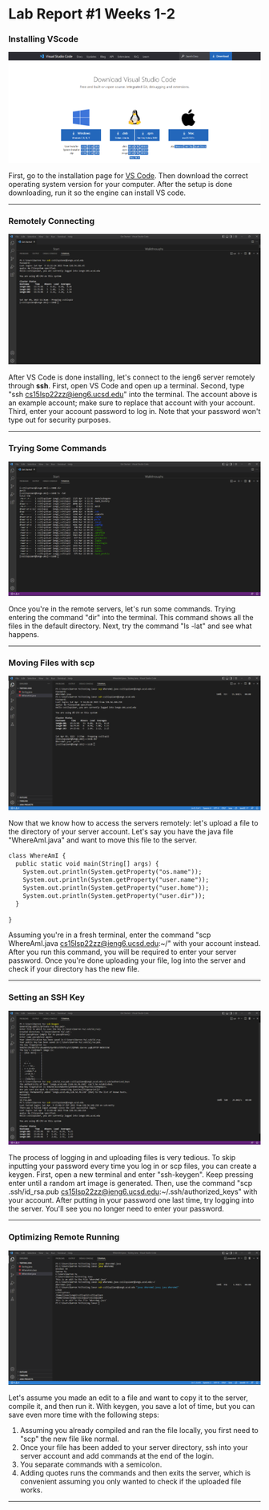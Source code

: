 # Lab Report #1 Weeks 1-2

### Installing VScode

![image](vscode.png)

First, go to the installation page for [VS Code](https://code.visualstudio.com/download). Then download the correct operating system version for your computer. After the setup is done downloading, run it so the engine can install VS code.

---
### Remotely Connecting

![image](remote.png)

After VS Code is done installing, let's connect to the ieng6 server remotely through **ssh**. First, open VS Code and open up a terminal. Second, type "ssh cs15lsp22zz@ieng6.ucsd.edu" into the terminal. The account above is an example account; make sure to replace that account with your account. Third, enter your account password to log in. Note that your password won't type out for security purposes.

---
### Trying Some Commands

![image](command.png)

Once you're in the remote servers, let's run some commands. Trying entering the command "dir" into the terminal. This command shows all the files in the default directory. Next, try the command "ls -lat" and see what happens.

---
### Moving Files with scp

![image](scp.png)

Now that we know how to access the servers remotely: let's upload a file to the directory of your server account. Let's say you have the java file "WhereAmI.java" and want to move this file to the server.

```
class WhereAmI {
  public static void main(String[] args) {
    System.out.println(System.getProperty("os.name"));
    System.out.println(System.getProperty("user.name"));
    System.out.println(System.getProperty("user.home"));
    System.out.println(System.getProperty("user.dir"));
  }

}
```

Assuming you're in a fresh terminal, enter the command "scp WhereAmI.java cs15lsp22zz@ieng6.ucsd.edu:~/" with your account instead. After you run this command, you will be required to enter your server password. Once you're done uploading your file, log into the server and check if your directory has the new file.

---
### Setting an SSH Key

![image](keygen.png)

The process of logging in and uploading files is very tedious. To skip inputting your password every time you log in or scp files, you can create a keygen. First, open a new terminal and enter "ssh-keygen". Keep pressing enter until a random art image is generated. Then, use the command "scp .ssh/id_rsa.pub cs15lsp22zz@ieng6.ucsd.edu:~/.ssh/authorized_keys" with your account. After putting in your password one last time, try logging into the server. You'll see you no longer need to enter your password.

---
### Optimizing Remote Running

![image](method.png)

Let's assume you made an edit to a file and want to copy it to the server, compile it, and then run it. With keygen, you save a lot of time, but you can save even more time with the following steps:

1. Assuming you already compiled and ran the file locally, you first need to "scp" the new file like normal.
2. Once your file has been added to your server directory, ssh into your server account and add commands at the end of the login.
3. You separate commands with a semicolon.
4. Adding quotes runs the commands and then exits the server, which is convenient assuming you only wanted to check if the uploaded file works.

---
